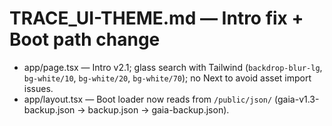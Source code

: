 # TRACE_UI-THEME.md — Intro fix + Boot path change
- app/page.tsx — Intro v2.1; glass search with Tailwind (`backdrop-blur-lg`, `bg-white/10`, `bg-white/20`, `bg-white/70`); no Next<Image> to avoid asset import issues.
- app/layout.tsx — Boot loader now reads from `/public/json/` (gaia-v1.3-backup.json → backup.json → gaia-backup.json).
